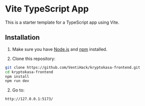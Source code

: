 # Vite TypeScript App

This is a starter template for a TypeScript app using Vite.

## Installation

1. Make sure you have [Node.js](https://nodejs.org/) and [npm](https://www.npmjs.com/) installed.

2. Clone this repository:

```bash
git clone https://github.com/VentiHack/kryptokasa-frontend.git
cd kryptokasa-frontend
npm install
npm run dev
```

2. Go to:

```bash
http://127.0.0.1:5173/
```
